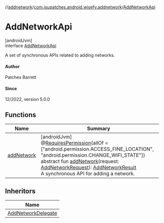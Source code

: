 //[addnetwork](../../../index.md)/[com.isupatches.android.wisefy.addnetwork](../index.md)/[AddNetworkApi](index.md)

# AddNetworkApi

[androidJvm]\
interface [AddNetworkApi](index.md)

A set of synchronous APIs related to adding networks.

#### Author

Patches Barrett

#### Since

12/2022, version 5.0.0

## Functions

| Name | Summary |
|---|---|
| [addNetwork](add-network.md) | [androidJvm]<br>@[RequiresPermission](https://developer.android.com/reference/kotlin/androidx/annotation/RequiresPermission.html)(allOf = [&quot;android.permission.ACCESS_FINE_LOCATION&quot;, &quot;android.permission.CHANGE_WIFI_STATE&quot;])<br>abstract fun [addNetwork](add-network.md)(request: [AddNetworkRequest](../../com.isupatches.android.wisefy.addnetwork.entities/-add-network-request/index.md)): [AddNetworkResult](../../com.isupatches.android.wisefy.addnetwork.entities/-add-network-result/index.md)<br>A synchronous API for adding a network. |

## Inheritors

| Name |
|---|
| [AddNetworkDelegate](../-add-network-delegate/index.md) |
